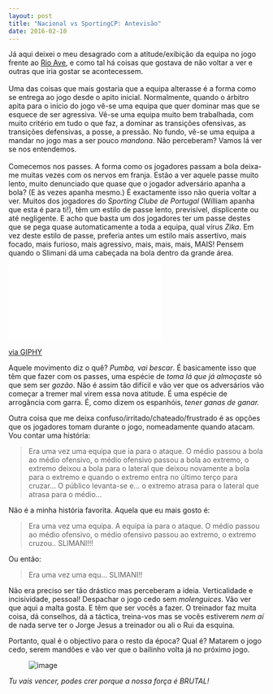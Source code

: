 ```yaml
---
layout: post
title: "Nacional vs SportingCP: Antevisão"
date: 2016-02-10
---
```

<p>Já aqui deixei o meu desagrado com a atitude/exibição da equipa no jogo frente ao <a href="http://oapanhabolasdealvalade.github.io/SportingCP-vs-Rio-Ave">Rio Ave</a>, e como tal há coisas que gostava de não voltar a ver e outras que iria gostar se acontecessem.<br><br>Uma das coisas que mais gostaria que a equipa alterasse é a forma como se entrega ao jogo desde o apito inicial. Normalmente, quando o árbitro apita para o início do jogo vê-se uma equipa que quer dominar mas que se esquece de ser agressiva. Vê-se uma equipa muito bem trabalhada, com muito critério em tudo o que faz, a dominar as transições ofensivas, as transições defensivas, a posse, a pressão. No fundo, vê-se uma equipa a mandar no jogo mas a ser pouco <i>mandona</i>. Não perceberam? Vamos lá ver se nos entendemos.<br><br>Comecemos nos passes. A forma como os jogadores passam a bola deixa-me muitas vezes com os nervos em franja. Estão a ver aquele passe muito lento, muito denunciado que quase que o jogador adversário apanha a bola? (E às vezes apanha mesmo.) É exactamente isso não queria voltar a ver. Muitos dos jogadores do <i>Sporting Clube de Portugal</i> (William apanha que esta é para ti!), têm um estilo de passe lento, previsível, displicente ou até negligente. E acho que basta um dos jogadores ter um passe destes que se pega quase automaticamente a toda a equipa, qual vírus <i>Zika</i>. Em vez deste estilo de passe, preferia antes um estilo mais assertivo, mais focado, mais furioso, mais agressivo, mais, mais, mais, MAIS! Pensem quando o Slimani dá uma cabeçada na bola dentro da grande área. <br></p><iframe src="//giphy.com/embed/Z9Zvo36Dl5AFW" frameborder="0"></iframe><p><a href="http://giphy.com/gifs/scp-slimani-sportingcp-Z9Zvo36Dl5AFW">via GIPHY</a></p><p>Aquele movimento diz o quê?<i> Pumba, vai bescar</i>. É basicamente isso que têm que fazer com os passes, uma espécie de<i> toma lá que já almoçaste</i> só que sem ser<i> gozão</i>. Não é assim tão difícil e vão ver que os adversários vão começar a tremer mal virem essa nova atitude. É uma espécie de arrogância com garra. É, como dizem os espanhóis,<i> tener ganas de ganar.</i></p><p>Outra coisa que me deixa confuso/irritado/chateado/frustrado é as opções que os jogadores tomam durante o jogo, nomeadamente quando atacam. Vou contar uma história:</p><blockquote><p>Era uma vez uma equipa que ia para o ataque. O médio passou a bola ao médio ofensivo, o médio ofensivo passou a bola ao extremo, o extremo deixou a bola para o lateral que deixou novamente a bola para o extremo e quando o extremo entra no último terço para cruzar... O público levanta-se e... o extremo atrasa para o lateral que atrasa para o médio...</p></blockquote><p>Não é a minha história favorita. Aquela que eu mais gosto é:</p><blockquote><p>Era uma vez uma equipa. A equipa ia para o ataque. O médio passou ao médio ofensivo, o médio ofensivo passou ao extremo, o extremo cruzou.. SLIMANI!!!<br></p></blockquote><p>Ou então:</p><blockquote><p>Era uma vez uma equ... SLIMANI!!</p></blockquote><p>Não era preciso ser tão drástico mas perceberam a ideia. Verticalidade e incisividade, pessoal! Despachar o jogo cedo sem <i>molenguices</i>. Vão ver que aqui a malta gosta. E têm que ser vocês a fazer. O treinador faz muita coisa, dá conselhos, dá a táctica, treina-vos mas se vocês estiverem <i>nem aí </i>de nada serve ter o Jorge Jesus a treinador ou ali o Rui da esquina. <br></p><p>Portanto, qual é o objectivo para o resto da época? Qual é? Matarem o jogo cedo, serem mandões e vão ver que o bailinho volta já no próximo jogo.</p><figure class="tmblr-full" data-orig-height="540" data-orig-width="960"><img data-orig-height="540" data-orig-width="960" alt="image" src="https://67.media.tumblr.com/c3a060cd5c35f4d88b6caad9507e1e3a/tumblr_inline_o2cuhcItQ71r3kga8_540.jpg"></figure><p><i>Tu vais vencer, podes crer porque a nossa força é BRUTAL!</i><br></p>
